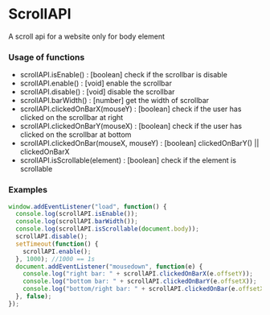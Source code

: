 # ScrollAPI
A scroll api for a website only for body element

### Usage of functions
  * scrollAPI.isEnable() : [boolean] check if the scrollbar is disable
  * scrollAPI.enable() : [void] enable the scrollbar
  * scrollAPI.disable() : [void] disable the scrollbar
  * scrollAPI.barWidth() : [number] get the width of scrollbar
  * scrollAPI.clickedOnBarX(mouseY) : [boolean] check if the user has clicked on the scrollbar at right
  * scrollAPI.clickedOnBarY(mouseX) : [boolean] check if the user has clicked on the scrollbar at bottom
  * scrollAPI.clickedOnBar(mouseX, mouseY) : [boolean] clickedOnBarY() || clickedOnBarX
  * scrollAPI.isScrollable(element) : [boolean] check if the element is scrollable
  
### Examples
  ```javascript
  window.addEventListener("load", function() {
    console.log(scrollAPI.isEnable());
    console.log(scrollAPI.barWidth());
    console.log(scrollAPI.isScrollable(document.body));
    scrollAPI.disable();
    setTimeout(function() {
      scrollAPI.enable();
    }, 1000); //1000 == 1s
    document.addEventListener("mousedown", function(e) {
      console.log("right bar: " + scrollAPI.clickedOnBarX(e.offsetY));
      console.log("bottom bar: " + scrollAPI.clickedOnBarY(e.offsetX));
      console.log("bottom/right bar: " + scrollAPI.clickedOnBar(e.offsetX, e.offsetY));
    }, false);
  });
  ```
